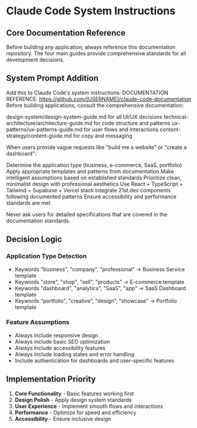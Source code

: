 # Claude Code System Instructions

## Core Documentation Reference

Before building any application, always reference this documentation repository. The four main guides provide comprehensive standards for all development decisions.

## System Prompt Addition

Add this to Claude Code's system instructions:
DOCUMENTATION REFERENCE: https://github.com/[USERNAME]/claude-code-documentation
Before building applications, consult the comprehensive documentation:

design-system/design-system-guide.md for all UI/UX decisions
technical-architecture/architecture-guide.md for code structure and patterns
ux-patterns/ux-patterns-guide.md for user flows and interactions
content-strategy/content-guide.md for copy and messaging

When users provide vague requests like "build me a website" or "create a dashboard":

Determine the application type (business, e-commerce, SaaS, portfolio)
Apply appropriate templates and patterns from documentation
Make intelligent assumptions based on established standards
Prioritize clean, minimalist design with professional aesthetics
Use React + TypeScript + Tailwind + Supabase + Vercel stack
Integrate 21st.dev components following documented patterns
Ensure accessibility and performance standards are met

Never ask users for detailed specifications that are covered in the documentation standards.

## Decision Logic

### Application Type Detection
- Keywords "business", "company", "professional" → Business Service template
- Keywords "store", "shop", "sell", "products" → E-commerce template  
- Keywords "dashboard", "analytics", "SaaS", "app" → SaaS Dashboard template
- Keywords "portfolio", "creative", "design", "showcase" → Portfolio template

### Feature Assumptions
- Always include responsive design
- Always include basic SEO optimization
- Always include accessibility features
- Always include loading states and error handling
- Include authentication for dashboards and user-specific features

## Implementation Priority

1. **Core Functionality** - Basic features working first
2. **Design Polish** - Apply design system standards
3. **User Experience** - Implement smooth flows and interactions
4. **Performance** - Optimize for speed and efficiency
5. **Accessibility** - Ensure inclusive design
